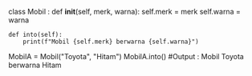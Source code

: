 class Mobil :
    def __init__(self, merk, warna):
        self.merk = merk
        self.warna = warna
    
    def into(self):
        print(f"Mobil {self.merk} berwarna {self.warna}")
MobilA = Mobil("Toyota", "Hitam")
MobilA.into() #Output : Mobil Toyota berwarna Hitam
